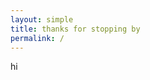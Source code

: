 ```yaml
---
layout: simple
title: thanks for stopping by
permalink: /
---
```


hi

<script src="/js/bird.js"></script>

